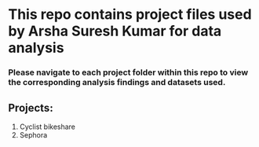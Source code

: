 # This repo contains project files used by Arsha Suresh Kumar for data analysis

### Please navigate to each project folder within this repo to view the corresponding analysis findings and datasets used.


## Projects:
1. Cyclist bikeshare
2. Sephora
